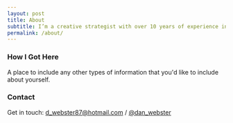 ```yaml
---
layout: post
title: About
subtitle: I’m a creative strategist with over 10 years of experience in digital media. I mainly work for agencies, but have recently undertaken a PhD looking at posthuman marketing processes.
permalink: /about/
---
```

### How I Got Here
A place to include any other types of information that you'd like to include about yourself.

### Contact
Get in touch: [d_webster87@hotmail.com](mailto:d_webster87@hotmail.com) / [@dan_webster](https://twitter.com/dan_webster)

